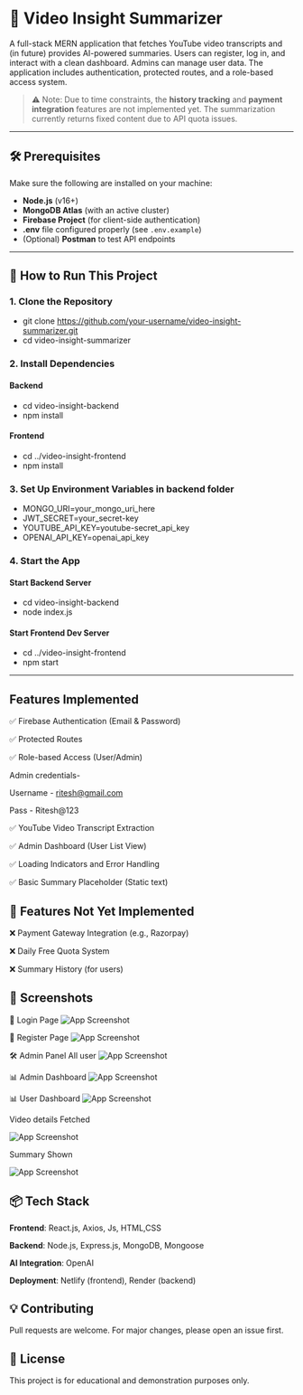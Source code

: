 # 🎥 Video Insight Summarizer

A full-stack MERN application that fetches YouTube video transcripts and (in future) provides AI-powered summaries. Users can register, log in, and interact with a clean dashboard. Admins can manage user data. The application includes authentication, protected routes, and a role-based access system.

> ⚠️ Note: Due to time constraints, the **history tracking** and **payment integration** features are not implemented yet. The summarization currently returns fixed content due to API quota issues.

---

## 🛠️ Prerequisites

Make sure the following are installed on your machine:

- **Node.js** (v16+)
- **MongoDB Atlas** (with an active cluster)
- **Firebase Project** (for client-side authentication)
- **.env** file configured properly (see `.env.example`)
- (Optional) **Postman** to test API endpoints

---

## 🚀 How to Run This Project

### 1. Clone the Repository

- git clone https://github.com/your-username/video-insight-summarizer.git
- cd video-insight-summarizer

### 2. Install Dependencies

#### Backend

- cd video-insight-backend
- npm install

#### Frontend

- cd ../video-insight-frontend
- npm install

### 3. Set Up Environment Variables in backend folder

- MONGO_URI=your_mongo_uri_here
- JWT_SECRET=your_secret-key
- YOUTUBE_API_KEY=youtube-secret_api_key
- OPENAI_API_KEY=openai_api_key

### 4. Start the App

#### Start Backend Server

- cd video-insight-backend
- node index.js

#### Start Frontend Dev Server

- cd ../video-insight-frontend
- npm start

---

## Features Implemented

✅ Firebase Authentication (Email & Password)

✅ Protected Routes

✅ Role-based Access (User/Admin)

Admin credentials-

Username - ritesh@gmail.com

Pass - Ritesh@123

✅ YouTube Video Transcript Extraction

✅ Admin Dashboard (User List View)

✅ Loading Indicators and Error Handling

✅ Basic Summary Placeholder (Static text)

## 🚧 Features Not Yet Implemented

❌ Payment Gateway Integration (e.g., Razorpay)

❌ Daily Free Quota System

❌ Summary History (for users)

## 📸 Screenshots

🔐 Login Page
![App Screenshot](Assets/login.png)

📝 Register Page
![App Screenshot](Assets/register.png)

🛠 Admin Panel All user
![App Screenshot](Assets/admin-dashboard-all-user.png)

📊 Admin Dashboard
![App Screenshot](Assets/admin-dashboard.png)

📊 User Dashboard
![App Screenshot](Assets/user-dashboard.png)

Video details Fetched

![App Screenshot](Assets/Meta-fetched-content.png)

Summary Shown

![App Screenshot](Assets/summery.png)

## 📦 Tech Stack

**Frontend**: React.js, Axios, Js, HTML,CSS

**Backend**: Node.js, Express.js, MongoDB, Mongoose

**AI Integration**: OpenAI

**Deployment**: Netlify (frontend), Render (backend)

## 💡 Contributing

Pull requests are welcome. For major changes, please open an issue first.

## 📄 License

This project is for educational and demonstration purposes only.
